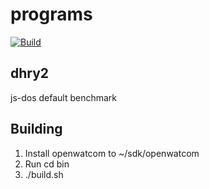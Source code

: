 # programs

[![Build](https://github.com/js-dos/programs/actions/workflows/build.yml/badge.svg)](https://github.com/js-dos/programs/actions/workflows/build.yml)

## dhry2

js-dos default benchmark

## Building

1. Install openwatcom to ~/sdk/openwatcom
2. Run cd bin
3. ./build.sh
